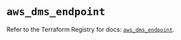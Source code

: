 # `aws_dms_endpoint`

Refer to the Terraform Registry for docs: [`aws_dms_endpoint`](https://registry.terraform.io/providers/hashicorp/aws/4.67.0/docs/resources/dms_endpoint).
